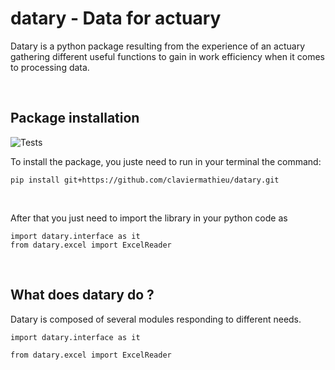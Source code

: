 # datary - Data for actuary


Datary is a python package resulting from the experience of an actuary gathering different useful functions to gain in work efficiency when it comes to processing data.

<br>

## Package installation

![Tests](https://github.com/claviermathieu/datary/actions/workflows/tests.yml/badge.svg)

To install the package, you juste need to run in your terminal the command:

 
 ```{dropdown} 
pip install git+https://github.com/claviermathieu/datary.git
```


<br>

After that you just need to import the library in your python code as


```{dropdown} 
import datary.interface as it
from datary.excel import ExcelReader
```


<br>

## What does datary do ?

Datary is composed of several modules responding to different needs.




```{dropdown} Here's my dropdown
import datary.interface as it

from datary.excel import ExcelReader
```


